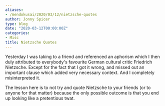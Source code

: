 ```yaml
---
aliases:
- /mendokusai/2020/03/12/nietzsche-quotes
author: Jonny Spicer
type: blog
date: "2020-03-12T00:00:00Z"
categories:
- Misc
title: Nietzsche Quotes
---
```

Yesterday I was taking to a friend and referenced an aphorism which I then duly attributed to everybody's favourite German
cultural critic Friedrich Nietzsche. Except for the fact that I got it wrong, and missed out an important clause which
added very necessary context. And I completely misinterpreted it.

The lesson here is to not try and quote Nietzsche to your friends (or to anyone for that matter) because the only possible
outcome is that you end up looking like a pretentious twat.
